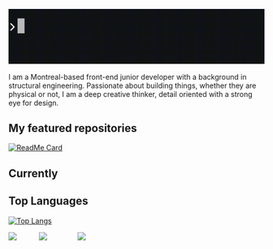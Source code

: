 ![console.log](https://github.com/Samy0412/Samy0412/blob/master/console.log%20gif.gif?raw=true)

I am a Montreal-based front-end junior developer with a background in structural engineering. Passionate about building things, whether they are physical or not, I am a deep creative thinker, detail oriented with a strong eye for design. 

## My featured repositories

[![ReadMe Card](https://github-readme-stats.vercel.app/api/pin/?username=Samy0412&repo=)](https://github.com/Samy0412/<repository_name>)


## Currently




## Top Languages

[![Top Langs](https://github-readme-stats.vercel.app/api/top-langs/?username=Samy0412)](https://github.com/Samy0412/NeighbourhoodApp)

<img align="left" src="https://oddblogger.com/wp-content/uploads/2020/07/python-logo.png" width="12%"/>
<img align="left" src="https://oddblogger.com/wp-content/uploads/2020/07/java-logo.png" width="15%"/>
<img align="left" src="https://oddblogger.com/wp-content/uploads/2020/07/react-logo.png" width="20%"/>



<!--
**Samy0412/Samy0412** is a ✨ _special_ ✨ repository because its `README.md` (this file) appears on your GitHub profile.

Here are some ideas to get you started:

- 🔭 I’m currently working on ...
- 🌱 I’m currently learning ...
- 👯 I’m looking to collaborate on ...
- 🤔 I’m looking for help with ...
- 💬 Ask me about ...
- 📫 How to reach me: ...
- 😄 Pronouns: ...
- ⚡ Fun fact: ...
-->
